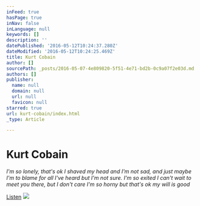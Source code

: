 ```yaml
---
inFeed: true
hasPage: true
inNav: false
inLanguage: null
keywords: []
description: ''
datePublished: '2016-05-12T10:24:37.280Z'
dateModified: '2016-05-12T10:24:25.469Z'
title: Kurt Cobain
author: []
sourcePath: _posts/2016-05-07-4e809820-5f51-4e71-bd2b-0c9a07f2e03d.md
authors: []
publisher:
  name: null
  domain: null
  url: null
  favicon: null
starred: true
url: kurt-cobain/index.html
_type: Article

---
```

# Kurt Cobain

_I'm so lonely, that's ok I shaved my head and I'm not sad, and just maybe I'm to blame for all I've heard but I'm not sure. I'm so exited I can't wait to meet you there, but I don't care I'm so horny but that's ok my will is good_

[Listen][0]
![](https://s3-us-west-2.amazonaws.com/the-grid-img/p/b624daa9e1a941477c1a8d602f2a7a24badcbe2e.jpg)

[0]: https://youtu.be/pkcJEvMcnEg